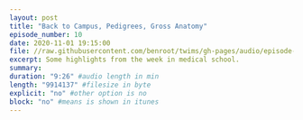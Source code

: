 ```yaml
---
layout: post
title: "Back to Campus, Pedigrees, Gross Anatomy"
episode_number: 10
date: 2020-11-01 19:15:00
file: //raw.githubusercontent.com/benroot/twims/gh-pages/audio/episode-10.mp3
excerpt: Some highlights from the week in medical school.
summary: 
duration: "9:26" #audio length in min
length: "9914137" #filesize in byte
explicit: "no" #other option is no
block: "no" #means is shown in itunes
---
```






